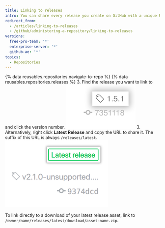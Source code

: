```yaml
---
title: Linking to releases
intro: You can share every release you create on GitHub with a unique URL.
redirect_from:
  - /articles/linking-to-releases
  - /github/administering-a-repository/linking-to-releases
versions:
  free-pro-team: '*'
  enterprise-server: '*'
  github-ae: '*'
topics:
  - Repositories
---
```

{% data reusables.repositories.navigate-to-repo %}
{% data reusables.repositories.releases %}
3. Find the release you want to link to and click the version number.
   ![Releases tag information](/assets/images/help/releases/release_tag_name.png)
3. Alternatively, right click **Latest Release** and copy the URL to share it. The suffix of this URL is always `/releases/latest`.
   ![Latest release tag](/assets/images/help/releases/release_latest_release_tag.png)

To link directly to a download of your latest release asset, link to `/owner/name/releases/latest/download/asset-name.zip`.
